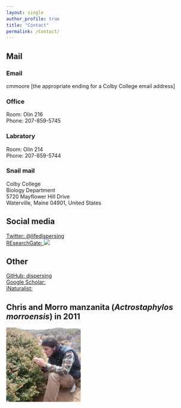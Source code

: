 ```yaml
---
layout: single
author_profile: true
title: "Contact"
permalink: /Contact/
---
```

## Mail

### Email
cmmoore [the appropriate ending for a Colby College email address]

### Office
Room: Olin 216  
Phone:  207-859-5745

### Labratory
Room: Olin 214  
Phone:  207-859-5744

### Snail mail
Colby College  
Biology Department  
5720 Mayflower Hill Drive  
Waterville, Maine 04901, United States

## Social media
[Twitter&#58; @lifedispersing](https://twitter.com/lifedispersing)  
[REsearchGate&#58; <img src="https://www.researchgate.net/apple-touch-icon-180x180.png" style="width: 400px;"/>](https://www.researchgate.net/profile/Christopher_Moore17)

## Other
[GitHub&#58; dispersing](http://github.com/dispersing)  
[Google Scholar&#58; <i class="fa fa-google" aria-hidden="true"></i>](https://scholar.google.com/citations?user=-XqTzHsAAAAJ&hl=en)  
[iNaturalist&#58; <i class="fa fa-leaf" aria-hidden="true"></i>](http://www.inaturalist.org/people/ecologistchris)

## Chris and Morro manzanita (*Actrostaphylos morroensis*) in 2011

<img src="/images/Morro.png" alt="Chris and Actrostaphylos morroensis" style="width:200px;height:200px;" onmouseover="this.src='/images/Morro_old.png'" onmouseout="this.src='/images/Morro.png'">
